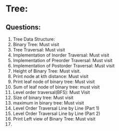 # Tree: 

## Questions: 

1. Tree Data Structure: 
2. Binary Tree: Must visit
3. Tree Traversal: Must visit
4. Implementation of Inorder Traversal: Must visit
5. Implementation of Preorder Traversal: Must visit
6. Implementation of Postorder Traversal: Must visit
7. Height of Binary Tree: Must visit.
8. Print node at kth distance: Must visit
9. Print leaf node of binary tree: Must visit
10. Sum of leaf node of binary tree: must visit
11. Level order traversal(BFS): Must Visit
12. Size of binary tree: Must visit
13. maximum in binary tree: Must visit
14. Level Order Traversal Line by Line (Part 1)
15. Level Order Traversal Line by Line (Part 2) 
16. Print Left view of Binary Tree: Must visit
17. 